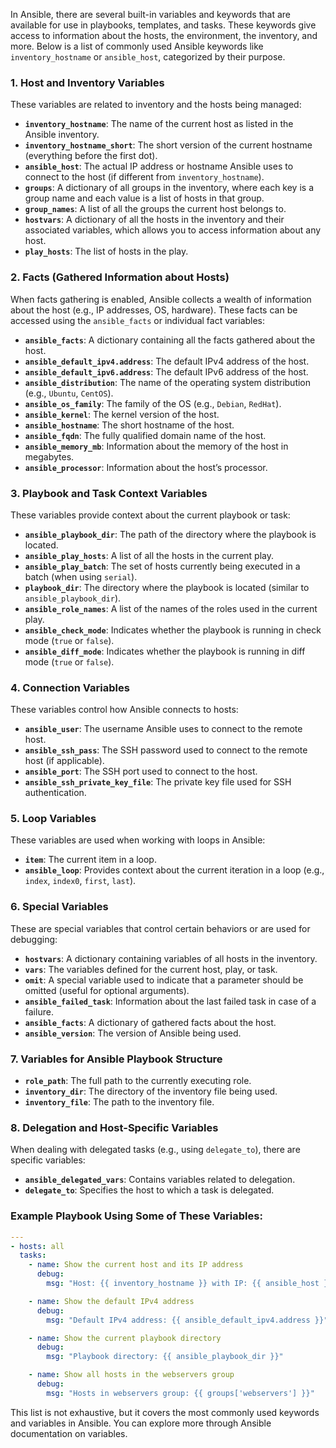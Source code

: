 In Ansible, there are several built-in variables and keywords that are available for use in playbooks, templates, and tasks. These keywords give access to information about the hosts, the environment, the inventory, and more. Below is a list of commonly used Ansible keywords like `inventory_hostname` or `ansible_host`, categorized by their purpose.

### 1. **Host and Inventory Variables**

These variables are related to inventory and the hosts being managed:

- **`inventory_hostname`**: The name of the current host as listed in the Ansible inventory.
- **`inventory_hostname_short`**: The short version of the current hostname (everything before the first dot).
- **`ansible_host`**: The actual IP address or hostname Ansible uses to connect to the host (if different from `inventory_hostname`).
- **`groups`**: A dictionary of all groups in the inventory, where each key is a group name and each value is a list of hosts in that group.
- **`group_names`**: A list of all the groups the current host belongs to.
- **`hostvars`**: A dictionary of all the hosts in the inventory and their associated variables, which allows you to access information about any host.
- **`play_hosts`**: The list of hosts in the play.

### 2. **Facts (Gathered Information about Hosts)**

When facts gathering is enabled, Ansible collects a wealth of information about the host (e.g., IP addresses, OS, hardware). These facts can be accessed using the `ansible_facts` or individual fact variables:

- **`ansible_facts`**: A dictionary containing all the facts gathered about the host.
- **`ansible_default_ipv4.address`**: The default IPv4 address of the host.
- **`ansible_default_ipv6.address`**: The default IPv6 address of the host.
- **`ansible_distribution`**: The name of the operating system distribution (e.g., `Ubuntu`, `CentOS`).
- **`ansible_os_family`**: The family of the OS (e.g., `Debian`, `RedHat`).
- **`ansible_kernel`**: The kernel version of the host.
- **`ansible_hostname`**: The short hostname of the host.
- **`ansible_fqdn`**: The fully qualified domain name of the host.
- **`ansible_memory_mb`**: Information about the memory of the host in megabytes.
- **`ansible_processor`**: Information about the host’s processor.

### 3. **Playbook and Task Context Variables**

These variables provide context about the current playbook or task:

- **`ansible_playbook_dir`**: The path of the directory where the playbook is located.
- **`ansible_play_hosts`**: A list of all the hosts in the current play.
- **`ansible_play_batch`**: The set of hosts currently being executed in a batch (when using `serial`).
- **`playbook_dir`**: The directory where the playbook is located (similar to `ansible_playbook_dir`).
- **`ansible_role_names`**: A list of the names of the roles used in the current play.
- **`ansible_check_mode`**: Indicates whether the playbook is running in check mode (`true` or `false`).
- **`ansible_diff_mode`**: Indicates whether the playbook is running in diff mode (`true` or `false`).

### 4. **Connection Variables**

These variables control how Ansible connects to hosts:

- **`ansible_user`**: The username Ansible uses to connect to the remote host.
- **`ansible_ssh_pass`**: The SSH password used to connect to the remote host (if applicable).
- **`ansible_port`**: The SSH port used to connect to the host.
- **`ansible_ssh_private_key_file`**: The private key file used for SSH authentication.

### 5. **Loop Variables**

These variables are used when working with loops in Ansible:

- **`item`**: The current item in a loop.
- **`ansible_loop`**: Provides context about the current iteration in a loop (e.g., `index`, `index0`, `first`, `last`).

### 6. **Special Variables**

These are special variables that control certain behaviors or are used for debugging:

- **`hostvars`**: A dictionary containing variables of all hosts in the inventory.
- **`vars`**: The variables defined for the current host, play, or task.
- **`omit`**: A special variable used to indicate that a parameter should be omitted (useful for optional arguments).
- **`ansible_failed_task`**: Information about the last failed task in case of a failure.
- **`ansible_facts`**: A dictionary of gathered facts about the host.
- **`ansible_version`**: The version of Ansible being used.

### 7. **Variables for Ansible Playbook Structure**

- **`role_path`**: The full path to the currently executing role.
- **`inventory_dir`**: The directory of the inventory file being used.
- **`inventory_file`**: The path to the inventory file.

### 8. **Delegation and Host-Specific Variables**

When dealing with delegated tasks (e.g., using `delegate_to`), there are specific variables:

- **`ansible_delegated_vars`**: Contains variables related to delegation.
- **`delegate_to`**: Specifies the host to which a task is delegated.

### Example Playbook Using Some of These Variables:
```yaml
---
- hosts: all
  tasks:
    - name: Show the current host and its IP address
      debug:
        msg: "Host: {{ inventory_hostname }} with IP: {{ ansible_host }}"

    - name: Show the default IPv4 address
      debug:
        msg: "Default IPv4 address: {{ ansible_default_ipv4.address }}"

    - name: Show the current playbook directory
      debug:
        msg: "Playbook directory: {{ ansible_playbook_dir }}"

    - name: Show all hosts in the webservers group
      debug:
        msg: "Hosts in webservers group: {{ groups['webservers'] }}"

```

This list is not exhaustive, but it covers the most commonly used keywords and variables in Ansible. You can explore more through Ansible documentation on variables.